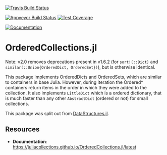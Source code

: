 [![Travis Build Status](https://travis-ci.org/JuliaCollections/OrderedCollections.jl.svg?branch=master)](https://travis-ci.org/JuliaCollections/OrderedCollections.jl)

[![Appveyor Build Status](https://ci.appveyor.com/api/projects/status/5gw9xok4e58aixsv?svg=true)](https://ci.appveyor.com/project/kmsquire/datastructures-jl)
[![Test Coverage](https://codecov.io/github/JuliaCollections/OrderedCollections.jl/coverage.svg?branch=master)](https://codecov.io/github/JuliaCollections/OrderedCollections.jl?branch=master)

[![Documentation](https://img.shields.io/badge/docs-latest-blue.svg)](https://juliacollections.github.io/OrderedCollections.jl/latest)

OrderedCollections.jl
=====================

Note: v2.0 removes deprecations present in v1.6.2 (for `sort!(::Dict)` and `similar(::Union{OrderedDict, OrderedSet})`), but is otherwise identical.

This package implements OrderedDicts and OrderedSets, which are similar to containers in base Julia.
However, during iteration the Ordered* containers return items in the order in which they were added to the collection.
It also implements `LittleDict` which is a ordered dictionary, that is much faster than any other `AbstractDict` (ordered or not) for small collections.

This package was split out from [DataStructures.jl](https://github.com/JuliaCollections/DataStructures.jl).

Resources
---------

-   **Documentation**: https://juliacollections.github.io/OrderedCollections.jl/latest
